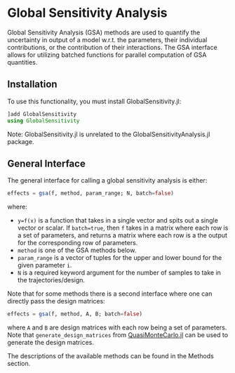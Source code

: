 # Global Sensitivity Analysis

Global Sensitivity Analysis (GSA) methods are used to quantify the uncertainty in
output of a model w.r.t. the parameters, their individual contributions, or the
contribution of their interactions. The GSA interface allows for utilizing batched
functions for parallel computation of GSA quantities.

## Installation

To use this functionality, you must install GlobalSensitivity.jl:

```julia
]add GlobalSensitivity
using GlobalSensitivity
```

Note: GlobalSensitivity.jl is unrelated to the GlobalSensitivityAnalysis.jl package.

## General Interface

The general interface for calling a global sensitivity analysis is either:

```julia
effects = gsa(f, method, param_range; N, batch=false)
```

where:

- `y=f(x)` is a function that takes in a single vector and spits out a single vector or scalar.
  If `batch=true`, then `f` takes in a matrix where each row is a set of parameters,
  and returns a matrix where each row is a the output for the corresponding row of parameters.
- `method` is one of the GSA methods below.
- `param_range` is a vector of tuples for the upper and lower bound for the given parameter `i`.
- `N` is a required keyword argument for the number of samples to take in the trajectories/design.

Note that for some methods there is a second interface where one can directly pass the design matrices:

```julia
effects = gsa(f, method, A, B; batch=false)
```

where `A` and `B` are design matrices with each row being a set of parameters. Note that `generate_design_matrices`
from [QuasiMonteCarlo.jl](https://github.com/JuliaDiffEq/QuasiMonteCarlo.jl) can be used to generate the design
matrices.

The descriptions of the available methods can be found in the Methods section.
